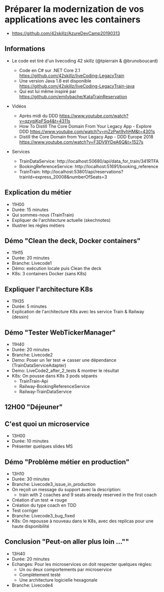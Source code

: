 # Préparer la modernization de vos applications avec les containers

* https://github.com/42skillz/AzureDevCamp20190313

## Informations

* Le code est tiré d'un livecoding 42 skillz (@tpierrain & @brunoboucard)
	* Code en C# sur .NET Core 2.1 https://github.com/42skillz/liveCoding-LegacyTrain
	* Une version Java 1.8 est disponible https://github.com/42skillz/liveCoding-LegacyTrain-java
	* Qui est lui même inspiré par https://github.com/emilybache/KataTrainReservation

* Vidéos
	* Après midi du DDD https://www.youtube.com/watch?v=qzygjKpFSq4&t=4311s
	* How To Distill The Core Domain From Your Legacy App - Explore DDD https://www.youtube.com/watch?v=mZzPwt9vhHM&t=4301s
	* Distill the Core Domain from Your Legacy App - DDD Europe 2018 https://www.youtube.com/watch?v=F3DV9YDeA6Q&t=1527s

* Services
	* TrainDataService: http://localhost:50680/api/data_for_train/341RTFA
	* BookingReferenceService: http://localhost:51691/booking_reference
	* TrainTrain: http://localhost:53801/api/reservations?trainId=express_20008&numberOfSeats=3

## Explication du métier

* 11H00
* Durée: 15 minutes
* Qui sommes-nous (TrainTrain)
* Expliquer de l'architecture actuelle (skechnotes)
* Illustrer les règles métiers

## Démo "Clean the deck, Docker containers"

* 11H15
* Durée: 20 minutes
* Branche: Livecode1
* Démo: exécution locale puis Clean the deck
* K8s: 3 containers Docker (sans K8s)

## Expliquer l'architecture K8s

* 11H35
* Durée: 5 minutes
* Explication de l'architecture K8s avec les service Train & Railway (dessin)

## Démo "Tester WebTickerManager"

* 11H40
* Durée: 20 minutes
* Branche: Livecode2
* Demo: Poser un 1er test => casser une dépendance (TrainDataServiceAdapter)
* Demo: LiveCode2_after_2_tests & montrer le résultat
* K8s: On pousse dans K8s 3 pods séparés
  * TrainTrain-Api
  * Railway-BookingReferenceService
  * Railway-TrainDataService

## 12H00 "Déjeuner"

## C'est quoi un microservice

* 13H00
* Durée: 10 minutes
* Présenter quelques slides MS

## Démo "Problème métier en production"

* 13H10
* Durée: 30 minutes
* Branche: Livecode3_issue_in_production
* On reçoit un message du support avec la description: 
  * train with 2 coaches and 9 seats already reserved in the first coach
* Création d'un test => rouge
* Création du type coach en TDD
* Test corriger
* Branche: Livecode3_bug_fixed
* K8s: On repousse à nouveau dans le K8s, avec des replicas pour une haute disponibilité

## Conclusion "Peut-on aller plus loin ...""

* 13H40
* Durée: 20 minutes
* Echanges: Pour les microservices on doit respecter quelques règles:
  * Un ou deux comportements par microservice
  * Complètement testé
  * Une architecture logicielle hexagonale
* Branche: Livecode4